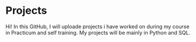 # Projects
Hi! In this GitHub, I will uploade projects i have worked on during my course in Practicum and self training. My projects will be mainly in Python and SQL. 
